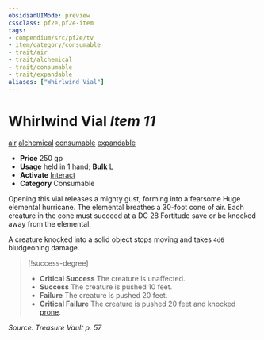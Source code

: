```yaml
---
obsidianUIMode: preview
cssclass: pf2e,pf2e-item
tags:
- compendium/src/pf2e/tv
- item/category/consumable
- trait/air
- trait/alchemical
- trait/consumable
- trait/expandable
aliases: ["Whirlwind Vial"]
---
```

# Whirlwind Vial *Item 11*  
[air](rules/traits/air.md)  [alchemical](rules/traits/alchemical.md)  [consumable](rules/traits/consumable.md)  [expandable](rules/traits/expandable-tv.md)  

- **Price** 250 gp
- **Usage** held in 1 hand; **Bulk** L
- **Activate** [Interact](rules/actions/interact.md)
- **Category** Consumable

Opening this vial releases a mighty gust, forming into a fearsome Huge elemental hurricane. The elemental breathes a 30-foot cone of air. Each creature in the cone must succeed at a DC 28 Fortitude save or be knocked away from the elemental.

A creature knocked into a solid object stops moving and takes `4d6` bludgeoning damage.

> [!success-degree] 
> - **Critical Success** The creature is unaffected.
> - **Success** The creature is pushed 10 feet.
> - **Failure** The creature is pushed 20 feet.
> - **Critical Failure** The creature is pushed 20 feet and knocked [prone](rules/conditions.md#Prone).

*Source: Treasure Vault p. 57*